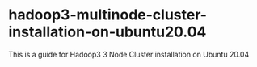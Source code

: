 # hadoop3-multinode-cluster-installation-on-ubuntu20.04
This is a guide for Hadoop3 3 Node Cluster installation on Ubuntu 20.04
